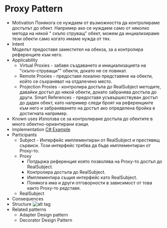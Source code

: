 # Proxy Pattern

  *   Motivation
        Понякога се нуждаем от възможността да контролираме достъпът до обект. Например ако се нуждаем само от няколко метода на някой " скъпо струващ" обект, можем да инциализираме тези обекти само когато имаме нужда от тях.
  *   Intent  	
        Моделът предоставя заместител на обекза, за а контролира референците към него.
  *   Applicability
        * Virtual Proxies - забавя създаването и инициализацията на "скъпо-струващи"" обекти, докато не се повикат.
        * Remote Proxies - предоставя локално представяне на обекти, който се съхраняват на отдалечено място.
        * Projection Proxies - контролира достъпа до RealSubject методите, давайки достъп до някой обекти, докато забранява достъпа до други.
         Smart References - предоставя усъвършествуван достъп до даден обект, като например следи броят на референциите към него и забраняването на достъп ако определена бройка е достигната например.
  *   Known uses
       Използва се за контролиране достъпа до обектите в много обектно-ориантирани езици.
  *   Implementation
      [C# Example](https://github.com/Rostech/TelerikAcademyHomeworks/tree/master/High-Quality%20Code/19.%20Structural%20Patterns/Homework/StructuralPatterns/ProxyPattern)
  *   Participants
        * Subject - Интерфейс имплементиран от RealSubject и престявящ сървиси. Този интерфейс трябва да бъде имплементиран от Proxy-то.
        * Proxy
            * Потдържа референция която позволява на Proxy-то достъп до RealSubject.
            * Контролира достъпа до RealSubject.
            * Имплементира същия интерфейс като RealSubject.
            * Понякога има и други отговорности в зависимост от това както Proxy-то редставя.
        * RealSubject
  *   Consequences
  *   Structure
      ![alt tag](http://www.oodesign.com/images/design_patterns/structural/proxy-design-pattern-implementation-uml-class-diagram.png)
  *   Related patterns
        * Adapter Design pattern
        * Decorator Design Pattern

